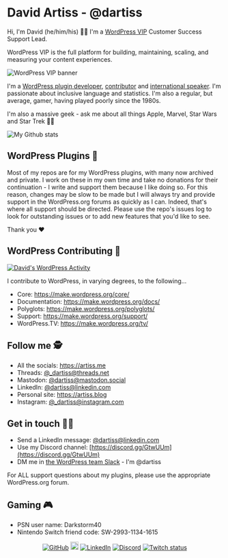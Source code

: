 # David Artiss - @dartiss
Hi, I'm David (he/him/his) 👋🏼 I'm a [WordPress VIP](https://wpvip.com) Customer Success Support Lead.

WordPress VIP is the full platform for building, maintaining, scaling, and measuring your content experiences.

![WordPress VIP banner](https://artiss.blog/wp-content/uploads/2020/07/wpvip-linkedin-profile-banner-1.jpg)

I'm a [WordPress plugin developer](https://profiles.wordpress.org/dartiss/#content-plugins), [contributor](https://profiles.wordpress.org/dartiss/) and [international speaker](https://artiss.blog/speaking/). I'm passionate about inclusive language and statistics. I'm also a regular, but average, gamer, having played poorly since the 1980s.

I'm also a massive geek - ask me about all things Apple, Marvel, Star Wars and Star Trek 🖖🏼

![My Github stats](https://github-readme-stats.vercel.app/api?username=dartiss&show_icons=true&bg_color=171e24&text_color=fffffd&title_color=a4885c)

## WordPress Plugins 🔌
Most of my repos are for my WordPress plugins, with many now archived and private. I work on these in my own time and take no donations for their continuation - I write and support them because I like doing so. For this reason, changes may be slow to be made but I will always try and provide support in the WordPress.org forums as quickly as I can. Indeed, that's where all support should be directed. Please use the repo's issues log to look for outstanding issues or to add new features that you'd like to see.

Thank you ♥️

## WordPress Contributing 🤝

[![David's WordPress Activity](https://www.cardpress.us/card?username=dartiss&badges=true)](https://www.cardpress.us/)

I contribute to WordPress, in varying degrees, to the following...
- Core: https://make.wordpress.org/core/
- Documentation: https://make.wordpress.org/docs/
- Polyglots: https://make.wordpress.org/polyglots/
- Support: https://make.wordpress.org/support/
- WordPress.TV: https://make.wordpress.org/tv/

## Follow me 🕵
- All the socials: https://artiss.me
- Threads: [@_dartiss@threads.net](https://www.threads.net/@_dartiss)
- Mastodon: [@dartiss@mastodon.social](https://mastodon.social/@dartiss)
- LinkedIn: [@dartiss@linkedin.com](https://www.linkedin.com/in/dartiss/)
- Personal site: https://artiss.blog
- Instagram: [@_dartiss@instagram.com](https://www.instagram.com/_dartiss/)

## Get in touch 🤙🏼
- Send a LinkedIn message: [@dartiss@linkedin.com](https://www.linkedin.com/in/dartiss/)
- Use my Discord channel: [https://discord.gg/GtwUUm](https://discord.gg/GtwUUm)
- DM me in [the WordPress team Slack](https://make.wordpress.org/chat/) - I'm @dartiss

For ALL support questions about my plugins, please use the appropriate WordPress.org forum.

## Gaming 🎮
- PSN user name: Darkstorm40
- Nintendo Switch friend code: SW-2993-1134-1615

<p align="center">
	<a href="https://github.com/dartiss"><img src="https://img.shields.io/github/followers/dartiss.svg?label=GitHub&style=social" alt="GitHub"></a>
	<a href="https://dev.to/dartiss"><img src="https://d2fltix0v2e0sb.cloudfront.net/dev-badge.svg" width="19px" alt="Dev.to"></a>	
	<a href="https://www.linkedin.com/in/dartiss"><img src="https://img.shields.io/badge/LinkedIn--_.svg?style=social&logo=linkedin" alt="LinkedIn"></a>
	<a href="https://discord.gg/GtwUUm"><img src="https://img.shields.io/discord/731879333408276520?label=Discord" alt="Discord"></a>
	<a href="https://www.twitch.tv/darkstorm40"><img src="https://img.shields.io/twitch/status/darkstorm40" alt="Twitch status"></a>
</p>
